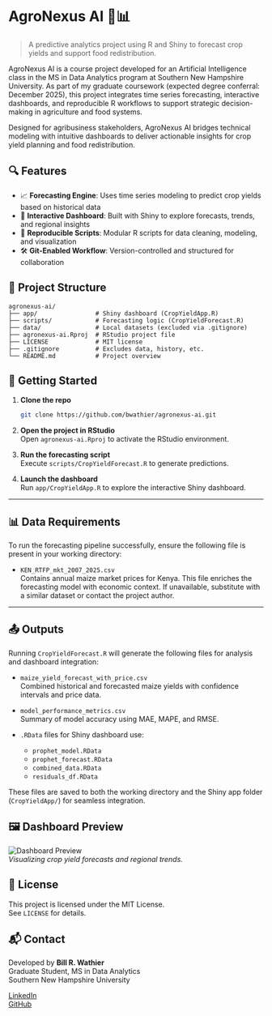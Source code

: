 # AgroNexus AI 🌾📊

> A predictive analytics project using R and Shiny to forecast crop yields and 
support food redistribution.


AgroNexus AI is a course project developed for an Artificial Intelligence class
in the MS in Data Analytics program at Southern New Hampshire University. As 
part of my graduate coursework (expected degree conferral: December 2025), this 
project integrates time series forecasting, interactive dashboards, and 
reproducible R workflows to support strategic decision-making in agriculture and
food systems.

Designed for agribusiness stakeholders, AgroNexus AI bridges technical modeling 
with intuitive dashboards to deliver actionable insights for crop yield planning
and food redistribution.

## 🔍 Features
- 📈 **Forecasting Engine**: Uses time series modeling to predict crop yields 
                              based on historical data
- 🧠 **Interactive Dashboard**: Built with Shiny to explore forecasts, trends, 
                                and regional insights
- 🧪 **Reproducible Scripts**: Modular R scripts for data cleaning, modeling, 
                                and visualization
- 🛠️ **Git-Enabled Workflow**: Version-controlled and structured for
                                collaboration

## 📂 Project Structure
```
agronexus-ai/ 
├── app/                # Shiny dashboard (CropYieldApp.R) 
├── scripts/            # Forecasting logic (CropYieldForecast.R) 
├── data/               # Local datasets (excluded via .gitignore) 
├── agronexus-ai.Rproj  # RStudio project file 
├── LICENSE             # MIT license 
├── .gitignore          # Excludes data, history, etc. 
└── README.md           # Project overview
```

## 🚀 Getting Started

1. **Clone the repo**  
   ```bash
   git clone https://github.com/bwathier/agronexus-ai.git
   ```

2. **Open the project in RStudio**  
   Open `agronexus-ai.Rproj` to activate the RStudio environment.

3. **Run the forecasting script**  
   Execute `scripts/CropYieldForecast.R` to generate predictions.

4. **Launch the dashboard**  
   Run `app/CropYieldApp.R` to explore the interactive Shiny dashboard.

---
## 📊 Data Requirements

To run the forecasting pipeline successfully, ensure the following file is present in your working directory:

- `KEN_RTFP_mkt_2007_2025.csv`  
  Contains annual maize market prices for Kenya. This file enriches the forecasting model with economic context. If unavailable, substitute with a similar dataset or contact the project author.

---

## 📤 Outputs

Running `CropYieldForecast.R` will generate the following files for analysis 
and dashboard integration:

- `maize_yield_forecast_with_price.csv`  
  Combined historical and forecasted maize yields with confidence intervals 
  and price data.

- `model_performance_metrics.csv`  
  Summary of model accuracy using MAE, MAPE, and RMSE.

- `.RData` files for Shiny dashboard use:
  - `prophet_model.RData`
  - `prophet_forecast.RData`
  - `combined_data.RData`
  - `residuals_df.RData`

These files are saved to both the working directory and the 
Shiny app folder (`CropYieldApp/`) for seamless integration.


## 🖼️ Dashboard Preview
![Dashboard Preview](app/dashboard_screenshot.png)  
*Visualizing crop yield forecasts and regional trends.*

## 📜 License
This project is licensed under the MIT License.  
See `LICENSE` for details.


## 📬 Contact
Developed by **Bill R. Wathier**  
Graduate Student, MS in Data Analytics  
Southern New Hampshire University

[LinkedIn](https://www.linkedin.com/in/billwathier)  
[GitHub](https://github.com/bwathier)
